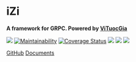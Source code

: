 # iZi

**A framework for GRPC. Powered by [ViTuocGia](https://www.izi.asia)**

[![](https://img.shields.io/travis/vituocgia/izi-grpc.svg?style=flat-square)](https://travis-ci.org/vituocgia/izi-grpc)
[![Maintainability](https://api.codeclimate.com/v1/badges/774db211d37720bb2599/maintainability)](https://codeclimate.com/github/vituocgia/izi-grpc/maintainability)
[![Coverage Status](https://coveralls.io/repos/github/vituocgia/izi-grpc/badge.svg?branch=master)](https://coveralls.io/github/vituocgia/izi-grpc?branch=master)
[![](https://img.shields.io/pypi/v/izi_grpc.svg)](https://github.com/vituocgia/izi-grpc)
[![](https://img.shields.io/pypi/pyversions/izi_grpc.svg)](https://github.com/vituocgia/izi-grpc)
[![](https://img.shields.io/:license-mit-blue.svg?style=flat-square)](https://vituocgia.mit-license.org)


[GitHub](https://github.com/vituocgia/izi_grpc)
[Documents](?id=documents)
